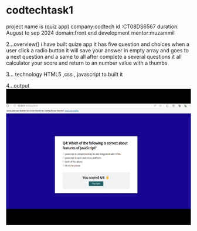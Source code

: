 # codtechtask1 
project  name is (quiz app)
company:codtech 
id :CT08DS6567
duration: August to sep 2024
domain:front end development 
mentor:muzammil

2...overview()
i have built quize app it has five question and choices when a user click a radio button it will save your answer in 
empty array and goes to a next question and  a same to all after complete a several questions
it all calculator your score and return to an number value with a thumbs

3... technology 
HTML5 ,css , javascript to built it

4...output 
![image alt](https://github.com/DennisDSouza/codtechtask1/blob/383ddb4ee01dc73ccd1c6e535ef6408d5dfec978/IMG_20240814_125258.jpg)
